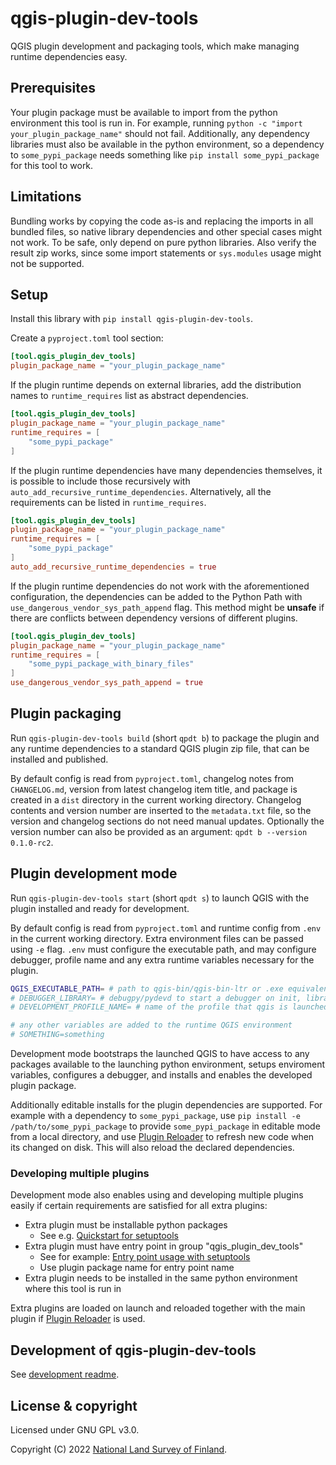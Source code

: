 # qgis-plugin-dev-tools

QGIS plugin development and packaging tools, which make managing runtime dependencies easy.

## Prerequisites

Your plugin package must be available to import from the python environment this tool is run in. For example, running `python -c "import your_plugin_package_name"` should not fail. Additionally, any dependency libraries must also be available in the python environment, so a dependency to `some_pypi_package` needs something like `pip install some_pypi_package` for this tool to work.

## Limitations

Bundling works by copying the code as-is and replacing the imports in all bundled files, so native library dependencies and other special cases might not work. To be safe, only depend on pure python libraries. Also verify the result zip works, since some import statements or `sys.modules` usage might not be supported.

## Setup

Install this library with `pip install qgis-plugin-dev-tools`.

Create a `pyproject.toml` tool section:

```toml
[tool.qgis_plugin_dev_tools]
plugin_package_name = "your_plugin_package_name"
```

If the plugin runtime depends on external libraries, add the distribution names to `runtime_requires` list as abstract dependencies.

```toml
[tool.qgis_plugin_dev_tools]
plugin_package_name = "your_plugin_package_name"
runtime_requires = [
    "some_pypi_package"
]
```

If the plugin runtime dependencies have many dependencies themselves, it is possible to include those recursively with `auto_add_recursive_runtime_dependencies`. Alternatively, all the requirements can be listed in `runtime_requires`.

```toml
[tool.qgis_plugin_dev_tools]
plugin_package_name = "your_plugin_package_name"
runtime_requires = [
    "some_pypi_package"
]
auto_add_recursive_runtime_dependencies = true
```

If the plugin runtime dependencies do not work with the aforementioned configuration, the dependencies can be added to the Python Path with `use_dangerous_vendor_sys_path_append` flag. This method might be **unsafe** if there are conflicts between dependency versions of different plugins.

```toml
[tool.qgis_plugin_dev_tools]
plugin_package_name = "your_plugin_package_name"
runtime_requires = [
    "some_pypi_package_with_binary_files"
]
use_dangerous_vendor_sys_path_append = true
```

## Plugin packaging

Run `qgis-plugin-dev-tools build` (short `qpdt b`) to package the plugin and any runtime dependencies to a standard QGIS plugin zip file, that can be installed and published.

By default config is read from `pyproject.toml`, changelog notes from `CHANGELOG.md`, version from latest changelog item title, and package is created in a `dist` directory in the current working directory. Changelog contents and version number are inserted to the `metadata.txt` file, so the version and changelog sections do not need manual updates. Optionally the version number can also be provided as an argument: `qpdt b --version 0.1.0-rc2`.


## Plugin development mode

Run `qgis-plugin-dev-tools start` (short `qpdt s`) to launch QGIS with the plugin installed and ready for development.

By default config is read from `pyproject.toml` and runtime config from `.env` in the current working directory. Extra environment files can be passed using `-e` flag. `.env` must configure the executable path, and may configure debugger, profile name and any extra runtime variables necessary for the plugin.

```sh
QGIS_EXECUTABLE_PATH= # path to qgis-bin/qgis-bin-ltr or .exe equivalents, necessary
# DEBUGGER_LIBRARY= # debugpy/pydevd to start a debugger on init, library must be installed to the environment
# DEVELOPMENT_PROFILE_NAME= # name of the profile that qgis is launched with, otherwise uses default

# any other variables are added to the runtime QGIS environment
# SOMETHING=something
```

Development mode bootstraps the launched QGIS to have access to any packages available to the launching python environment, setups enviroment variables, configures a debugger, and installs and enables the developed plugin package.

Additionally editable installs for the plugin dependencies are supported. For example with a dependency to `some_pypi_package`, use `pip install -e /path/to/some_pypi_package` to provide `some_pypi_package` in editable mode from a local directory, and use [Plugin Reloader] to refresh new code when its changed on disk. This will also reload the declared dependencies.

### Developing multiple plugins

Development mode also enables using and developing multiple plugins easily if certain requirements are satisfied for all extra plugins:

* Extra plugin must be installable python packages
  * See e.g. [Quickstart for setuptools]
* Extra plugin must have entry point in group "qgis_plugin_dev_tools"
  * See for example: [Entry point usage with setuptools]
  * Use plugin package name for entry point name
* Extra plugin needs to be installed in the same python environment where this tool is run in

Extra plugins are loaded on launch and reloaded together with the main plugin if [Plugin Reloader] is used.

## Development of qgis-plugin-dev-tools

See [development readme](./DEVELOPMENT.md).

## License & copyright

Licensed under GNU GPL v3.0.

Copyright (C) 2022 [National Land Survey of Finland].

[Plugin Reloader]: https://plugins.qgis.org/plugins/plugin_reloader
[National Land Survey of Finland]: https://www.maanmittauslaitos.fi/en
[Quickstart for setuptools]: https://setuptools.pypa.io/en/latest/userguide/quickstart.html
[Entry point usage with setuptools]: https://setuptools.pypa.io/en/latest/userguide/entry_point.html#advertising-behavior
